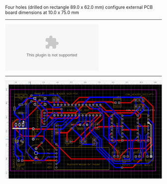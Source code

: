 
Four holes (drilled on rectangle 89.0 x 62.0 mm) configure external PCB board dimensions at 10.0 x 75.0 mm

____
![Download GERBER](https://github.com/ROBOTICronics/PCB/blob/main/L293D-Based%20Circuit%20for%20RC%20RoboCar/L293DbasedRC_ArduVehicle%20MyselfBIS_2_2022-03-27GERBER.zip)
____

![L293D based RC ArduVehicle](2022-03-27_130658.png)
